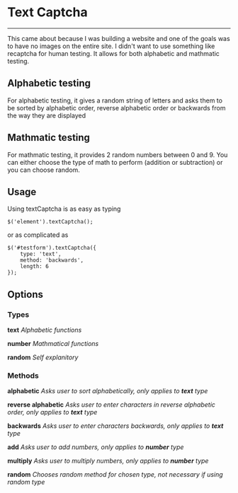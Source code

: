 # Text Captcha
---

This came about because I was building a website and one of the goals was to have no images on the entire site. I didn't want to use something like recaptcha for human testing. It allows for both alphabetic and mathmatic testing.

## Alphabetic testing
For alphabetic testing, it gives a random string of letters and asks them to be sorted by alphabetic order, reverse alphabetic order or backwards from the way they are displayed

## Mathmatic testing
For mathmatic testing, it provides 2 random numbers between 0 and 9. You can either choose the type of math to perform (addition or subtraction) or you can choose random.

## Usage
Using textCaptcha is as easy as typing 

	$('element').textCaptcha();

or as complicated as

	$('#testform').textCaptcha({
		type: 'text',
		method: 'backwards',
		length: 6
	});

## Options

### Types
**text** *Alphabetic functions*

**number** *Mathmatical functions*

**random** *Self explanitory*

### Methods
**alphabetic** *Asks user to sort alphabetically, only applies to **text** type*

**reverse alphabetic** *Asks user to enter characters in reverse alphabetic order, only applies to **text** type*

**backwards** *Asks user to enter characters backwards, only applies to **text** type*

**add** *Asks user to add numbers, only applies to **number** type*

**multiply** *Asks user to multiply numbers, only applies to **number** type*

**random** *Chooses random method for chosen type, not necessary if using random type*
